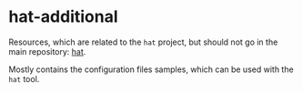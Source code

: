 # hat-additional

Resources, which are related to the `hat` project, but should not go in the main repository: [hat](https://github.com/vosel/hat).

Mostly contains the configuration files samples, which can be used with the `hat` tool.